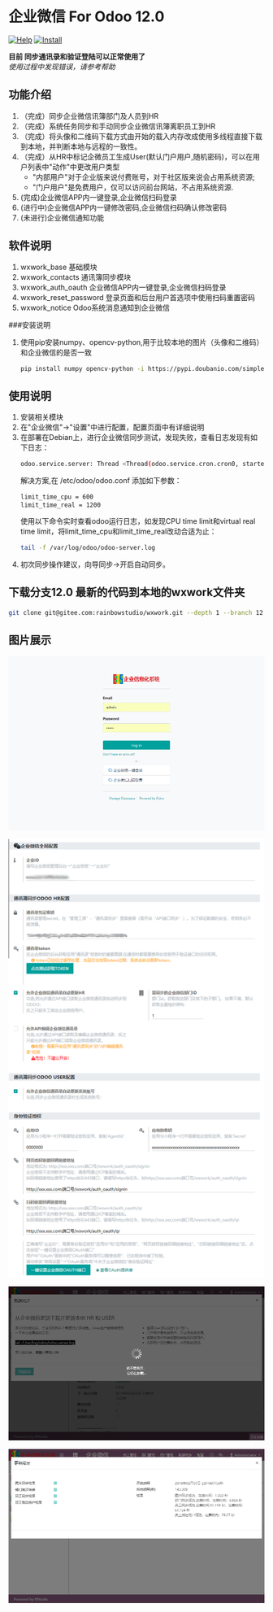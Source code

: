 # 企业微信 For Odoo 12.0
[![Help](http://img.shields.io/badge/12.0-帮助-4cb648.svg?style=flat&colorA=8F8F8F)](doc/help/index.md)
[![Install](http://img.shields.io/badge/12.0-安装-875A7B.svg?style=flat&colorA=8F8F8F)](doc/install/index.md)

**目前 同步通讯录和验证登陆可以正常使用了**  
_使用过程中发现错误，请参考帮助_

## 功能介绍

1. （完成）同步企业微信讯簿部门及人员到HR
2. （完成）系统任务同步和手动同步企业微信讯簿离职员工到HR
3. （完成）将头像和二维码下载方式由开始的载入内存改成使用多线程直接下载到本地，并判断本地与远程的一致性。
4. （完成）从HR中标记企微员工生成User(默认门户用户,随机密码)，可以在用户列表中"动作"中更改用户类型  
    - "内部用户"对于企业版来说付费账号，对于社区版来说会占用系统资源;  
    - "门户用户"是免费用户，仅可以访问前台网站，不占用系统资源.  
5. (完成)企业微信APP内一键登录,企业微信扫码登录
6. (进行中)企业微信APP内一键修改密码,企业微信扫码确认修改密码
7. (未进行)企业微信通知功能

## 软件说明
1. wxwork_base  基础模块
2. wxwork_contacts  通讯簿同步模块
3. wxwork_auth_oauth 企业微信APP内一键登录,企业微信扫码登录
4. wxwork_reset_password 登录页面和后台用户首选项中使用扫码重置密码
5. wxwork_notice Odoo系统消息通知到企业微信 

###安装说明

1. 使用pip安装numpy、opencv-python,用于比较本地的图片（头像和二维码）和企业微信的是否一致
    ```bash
    pip install numpy opencv-python -i https://pypi.doubanio.com/simple
    ```

## 使用说明

1. 安装相关模块
2. 在"企业微信"→"设置"中进行配置，配置页面中有详细说明
3. 在部署在Debian上，进行企业微信同步测试，发现失败，查看日志发现有如下日志：
    ```bash
    odoo.service.server: Thread <Thread(odoo.service.cron.cron0, started daemon 140477819664128)> virtual real time limit (120/120s) reached.
    ```
   解决方案,在 /etc/odoo/odoo.conf 添加如下参数：
   ```editorconfig
   limit_time_cpu = 600
   limit_time_real = 1200 
   ``` 
   使用以下命令实时查看odoo运行日志，如发现CPU time limit和virtual real time limit，将limit_time_cpu和limit_time_real改动合适为止：
   ```bash
   tail -f /var/log/odoo/odoo-server.log 
    ```
4. 初次同步操作建议，向导同步→开启自动同步。

## 下载分支12.0 最新的代码到本地的wxwork文件夹

```bash
git clone git@gitee.com:rainbowstudio/wxwork.git --depth 1 --branch 12.0 --single-branch wxwork 
```

## 图片展示

![登录](doc/img/登录页面.png)

![配置](doc/img/配置.png)

![数据同步](doc/img/数据同步.png)

![同步结果](doc/img/同步结果.png)
